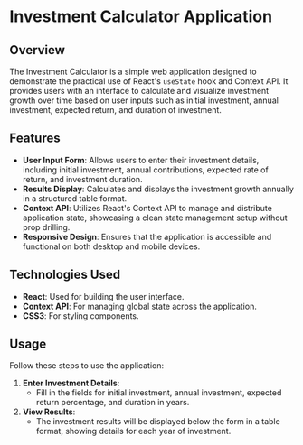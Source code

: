 # Investment Calculator Application

## Overview

The Investment Calculator is a simple web application designed to demonstrate the practical use of React's `useState` hook and Context API. It provides users with an interface to calculate and visualize investment growth over time based on user inputs such as initial investment, annual investment, expected return, and duration of investment.

## Features

- **User Input Form**: Allows users to enter their investment details, including initial investment, annual contributions, expected rate of return, and investment duration.
- **Results Display**: Calculates and displays the investment growth annually in a structured table format.
- **Context API**: Utilizes React's Context API to manage and distribute application state, showcasing a clean state management setup without prop drilling.
- **Responsive Design**: Ensures that the application is accessible and functional on both desktop and mobile devices.

## Technologies Used

- **React**: Used for building the user interface.
- **Context API**: For managing global state across the application.
- **CSS3**: For styling components.

## Usage

Follow these steps to use the application:

1. **Enter Investment Details**:
   - Fill in the fields for initial investment, annual investment, expected return percentage, and duration in years.
2. **View Results**:
   - The investment results will be displayed below the form in a table format, showing details for each year of investment.

